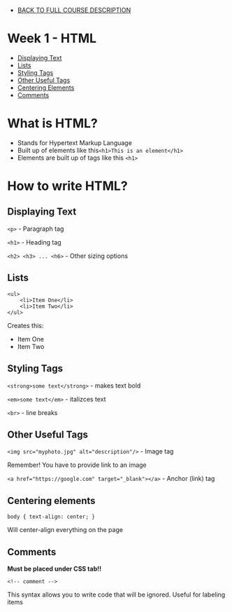 - [BACK TO FULL COURSE DESCRIPTION](https://github.com/Andre-Arante/introtowebdesign)

# Week 1 - HTML

- [Displaying Text](#displaying-text)
- [Lists](#lists)
- [Styling Tags](#styling-tags)
- [Other Useful Tags](#other-useful-tags)
- [Centering Elements](#centering-elements)
- [Comments](#comments)

# What is HTML?

- Stands for Hypertext Markup Language
- Built up of elements like this`<h1>This is an element</h1>`
- Elements are built up of tags like this `<h1>`

# How to write HTML?

## Displaying Text

`<p>` - Paragraph tag

`<h1>` - Heading tag

`<h2> <h3> ... <h6>` - Other sizing options

## Lists

```
<ul>
    <li>Item One</li>
    <li>Item Two</li>
</ul>
```

Creates this:

<ul>
    <li>Item One</li>
    <li>Item Two</li>
</ul>

## Styling Tags

`<strong>some text</strong>` - makes text bold

`<em>some text</em>` - italizces text

`<br>` - line breaks

## Other Useful Tags

`<img src="myphoto.jpg" alt="description"/>` - Image tag

Remember! You have to provide link to an image

`<a href="https://google.com" target="_blank"></a>` - Anchor (link) tag

## Centering elements

`body { text-align: center; }`

Will center-align everything on the page

## Comments

<strong>Must be placed under CSS tab!!</strong>

`<!-- comment -->`

This syntax allows you to write code that will be ignored. Useful for labeling items
